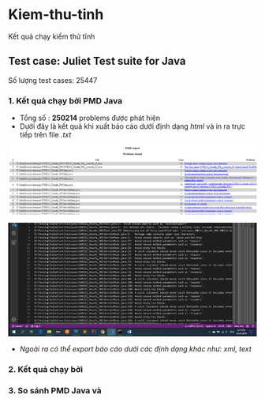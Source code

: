 ﻿# Kiem-thu-tinh

Kết quả chạy kiểm thử tĩnh

## Test case: **Juliet Test suite for Java**

Số lượng test cases: 25447

### 1. Kết quả chạy bởi PMD Java

- Tổng số : **250214** problems được phát hiện
- Dưới đây là kết quả khi xuất báo cáo dưới định dạng _html_ và in ra trực tiếp trên file _.txt_

![](/pmd-first.PNG "Kết quả sau khi chạy test case bằng PMD Java được export ra file .html")

![](/pmd-cmd.PNG "Kết quả sau khi chạy test case bằng PMD Java được export ra file .txt")

- _Ngoài ra có thể export báo cáo dưới các định dạng khác như: xml, text_

### 2. Kết quả chạy bởi

### 3. So sánh PMD Java và

